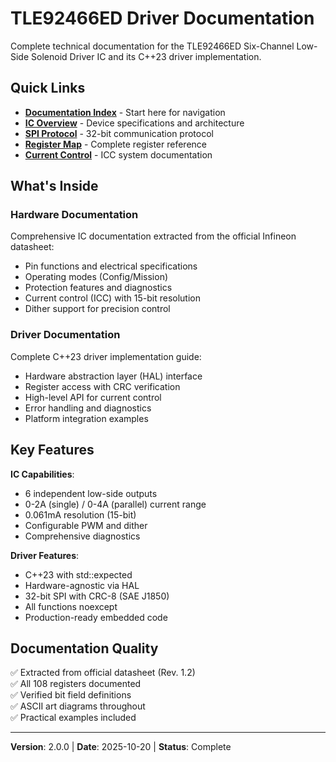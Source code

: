 # TLE92466ED Driver Documentation

Complete technical documentation for the TLE92466ED Six-Channel Low-Side Solenoid Driver IC and its C++23 driver implementation.

## Quick Links

- **[Documentation Index](00_INDEX.md)** - Start here for navigation
- **[IC Overview](01_IC_Overview.md)** - Device specifications and architecture
- **[SPI Protocol](02_SPI_Protocol.md)** - 32-bit communication protocol
- **[Register Map](03_Register_Map.md)** - Complete register reference
- **[Current Control](04_Current_Control.md)** - ICC system documentation

## What's Inside

### Hardware Documentation
Comprehensive IC documentation extracted from the official Infineon datasheet:
- Pin functions and electrical specifications
- Operating modes (Config/Mission)
- Protection features and diagnostics
- Current control (ICC) with 15-bit resolution
- Dither support for precision control

### Driver Documentation  
Complete C++23 driver implementation guide:
- Hardware abstraction layer (HAL) interface
- Register access with CRC verification
- High-level API for current control
- Error handling and diagnostics
- Platform integration examples

## Key Features

**IC Capabilities**:
- 6 independent low-side outputs
- 0-2A (single) / 0-4A (parallel) current range
- 0.061mA resolution (15-bit)
- Configurable PWM and dither
- Comprehensive diagnostics

**Driver Features**:
- C++23 with std::expected
- Hardware-agnostic via HAL
- 32-bit SPI with CRC-8 (SAE J1850)
- All functions noexcept
- Production-ready embedded code

## Documentation Quality

✅ Extracted from official datasheet (Rev. 1.2)  
✅ All 108 registers documented  
✅ Verified bit field definitions  
✅ ASCII art diagrams throughout  
✅ Practical examples included  

---

**Version**: 2.0.0 | **Date**: 2025-10-20 | **Status**: Complete
